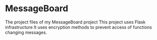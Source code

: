 # MessageBoard
The project files of my MessageBoard project
This project uses Flask infrastructure
It uses encryption methods to prevent access of functions changing messages.
